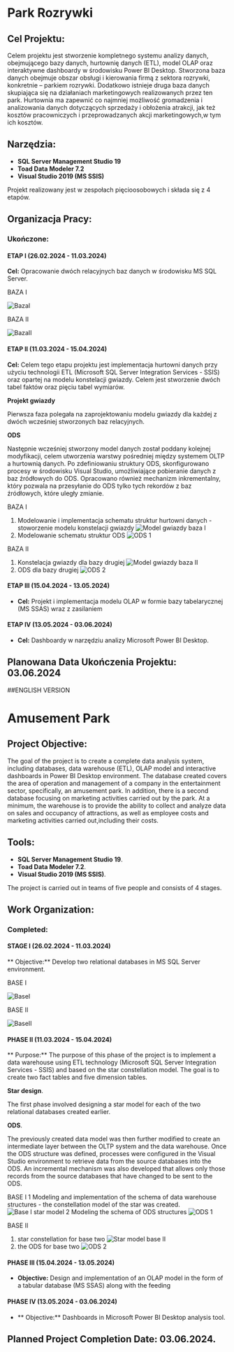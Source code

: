 # Park Rozrywki

## Cel Projektu:
Celem projektu jest stworzenie kompletnego systemu analizy danych, obejmującego bazy danych, hurtownię danych (ETL), model OLAP oraz interaktywne dashboardy w środowisku Power BI Desktop.
Stworzona baza danych obejmuje obszar obsługi i kierowania firmą z sektora rozrywki, konkretnie – parkiem rozrywki. Dodatkowo istnieje druga baza danych skupiająca się na działaniach marketingowych realizowanych przez ten park.
Hurtownia ma zapewnić co najmniej możliwość gromadzenia i analizowania danych dotyczących sprzedaży i obłożenia atrakcji, jak też kosztów pracowniczych i przeprowadzanych akcji marketingowych,w tym ich kosztów.
## Narzędzia:

- **SQL Server Management Studio 19**
- **Toad Data Modeler 7.2**
- **Visual Studio 2019 (MS SSIS)**

Projekt realizowany jest w zespołach pięcioosobowych i składa się z 4 etapów.

## Organizacja Pracy:

### Ukończone: 
#### ETAP I (26.02.2024 - 11.03.2024)
**Cel:** Opracowanie dwóch relacyjnych baz danych w środowisku MS SQL Server.

BAZA I

![BazaI](images/schematpierwszy.png)

BAZA II

![BazaII](images/schemat1.jpg)



#### ETAP II (11.03.2024 - 15.04.2024)
**Cel:** Celem tego etapu projektu jest implementacja hurtowni danych przy użyciu technologii ETL (Microsoft SQL Server Integration Services - SSIS) oraz opartej na modelu konstelacji gwiazdy. Celem jest stworzenie dwóch tabel faktów oraz pięciu tabel wymiarów.

**Projekt gwiazdy**
  
Pierwsza faza polegała na zaprojektowaniu modelu gwiazdy dla każdej z dwóch wcześniej stworzonych baz relacyjnych.
  
**ODS**
  
Następnie wcześniej stworzony model danych został poddany kolejnej modyfikacji, celem utworzenia warstwy pośredniej między systemem OLTP a hurtownią danych. Po zdefiniowaniu struktury ODS, skonfigurowano procesy w środowisku Visual Studio, umożliwiające pobieranie danych z baz źródłowych do ODS. Opracowano również mechanizm inkrementalny, który pozwala na przesyłanie do ODS tylko tych rekordów z baz źródłowych, które uległy zmianie.



BAZA I
1. Modelowanie i implementacja schematu struktur hurtowni danych - stoworzenie modelu konstelacji gwiazdy
   ![Model gwiazdy baza I](images/gwiazda1.png)
2. Modelowanie schematu struktur ODS
   ![ODS 1](images/ODS1.png)

BAZA II
1. Konstelacja gwiazdy dla bazy drugiej
   ![Model gwiazdy baza II](images/gwiazda2.png)
2. ODS dla bazy drugiej 
   ![ODS 2](images/ods2.png)



#### ETAP III (15.04.2024 - 13.05.2024)
- **Cel:** Projekt i implementacja modelu OLAP w formie bazy tabelarycznej (MS SSAS) wraz z
zasilaniem

#### ETAP IV (13.05.2024 - 03.06.2024)
- **Cel:** Dashboardy w narzędziu analizy Microsoft Power BI Desktop.

## Planowana Data Ukończenia Projektu: 03.06.2024





##ENGLISH VERSION

# Amusement Park

## Project Objective:
The goal of the project is to create a complete data analysis system, including databases, data warehouse (ETL), OLAP model and interactive dashboards in Power BI Desktop environment.
The database created covers the area of operation and management of a company in the entertainment sector, specifically, an amusement park. In addition, there is a second database focusing on marketing activities carried out by the park.
At a minimum, the warehouse is to provide the ability to collect and analyze data on sales and occupancy of attractions, as well as employee costs and marketing activities carried out,including their costs.
## Tools:

- **SQL Server Management Studio 19**.
- **Toad Data Modeler 7.2**.
- **Visual Studio 2019 (MS SSIS)**.

The project is carried out in teams of five people and consists of 4 stages.

## Work Organization:

### Completed: 
#### STAGE I (26.02.2024 - 11.03.2024)
** Objective:** Develop two relational databases in MS SQL Server environment.

BASE I

![BaseI](images/schemafirst.png)

BASE II

![BaseII](images/schemat1.jpg)

#### PHASE II (11.03.2024 - 15.04.2024)
** Purpose:** The purpose of this phase of the project is to implement a data warehouse using ETL technology (Microsoft SQL Server Integration Services - SSIS) and based on the star constellation model. The goal is to create two fact tables and five dimension tables.

**Star design**.
 
The first phase involved designing a star model for each of the two relational databases created earlier.
 
**ODS**.
 
The previously created data model was then further modified to create an intermediate layer between the OLTP system and the data warehouse. Once the ODS structure was defined, processes were configured in the Visual Studio environment to retrieve data from the source databases into the ODS. An incremental mechanism was also developed that allows only those records from the source databases that have changed to be sent to the ODS.



BASE I
1 Modeling and implementation of the schema of data warehouse structures - the constellation model of the star was created.
 ![Base I star model](images/star1.png)
2 Modeling the schema of ODS structures
 ![ODS 1](images/ODS1.png)

BASE II
1. star constellation for base two
 ![Star model base II](images/star2.png)
2. the ODS for base two 
![ODS 2](images/ods2.png)



#### PHASE III (15.04.2024 - 13.05.2024)
- **Objective:** Design and implementation of an OLAP model in the form of a tabular database (MS SSAS) along with the
feeding

#### PHASE IV (13.05.2024 - 03.06.2024)
- ** Objective:** Dashboards in Microsoft Power BI Desktop analysis tool.

## Planned Project Completion Date: 03.06.2024.
